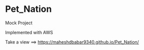 # Pet_Nation
Mock Project

Implemented with AWS 

Take a view ==> https://maheshdbabar9340.github.io/Pet_Nation/
